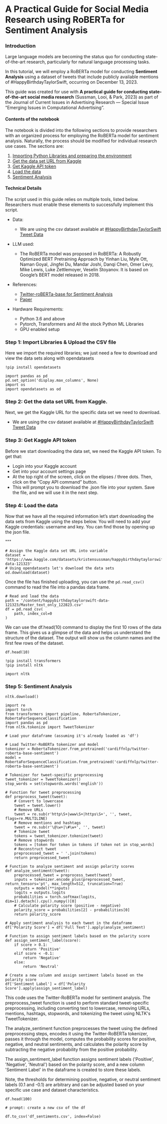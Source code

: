 # A Practical Guide for Social Media Research using RoBERTa for Sentiment Analysis

### Introduction

Large language models are becoming the status quo for conducting state-of-the-art research, particularly for natural language processing tasks.

In this tutorial, we will employ a RoBERTa model for conducting **Sentiment Analysis** using a dataset of tweets that include publicly available mentions of #HappyBirthdayTaylorSwift, occurring on December 13, 2023.

This guide was created for use with **A practical guide for conducting state-of-the-art social media research** (Sussman, Looi, & Park, 2023) as part of the Journal of Current Issues in Advertising Research — Special Issue “Emerging Issues in Computational Advertising”.

#### Contents of the notebook

The notebook is divided into the following sections to provide researchers with an organized process for employing the RoBERTa model for sentiment analysis. Naturally, the process should be modified for individual research use cases. The sections are:

1. [Importing Python Libraries and preparing the environment](#section01)
2. [Get the data set URL from Kaggle](#section02)
3. [Get Kaggle API token](#section03)
4. [Load the data](#section04)
5. [Sentiment Analysis](#section05)

#### Technical Details

The script used in this guide relies on multiple tools, listed below. Researchers must enable these elements to successfully implement this script.

 - Data:
	 - We are using the csv dataset available at [#HappyBirthdayTaylorSwift Tweet Data](https://kaggle.com/datasets/1d11f844a930184c6b7d2b004c70810797017d7d5c1a72d135a854b90439237d)

 - LLM used:
	 - The RoBERTa model was proposed in RoBERTa: A Robustly Optimized BERT Pretraining Approach by Yinhan Liu, Myle Ott, Naman Goyal, Jingfei Du, Mandar Joshi, Danqi Chen, Omer Levy, Mike Lewis, Luke Zettlemoyer, Veselin Stoyanov. It is based on Google’s BERT model released in 2018.

- References:
    - [Twitter-roBERTa-base for Sentiment Analysis](https://huggingface.co/cardiffnlp/twitter-roberta-base-sentiment)
    - [Paper](https://arxiv.org/pdf/2010.12421.pdf)

- Hardware Requirements:
	 - Python 3.6 and above
	 - Pytorch, Transformers and All the stock Python ML Libraries
	 - GPU enabled setup

 ### Step 1: Import Libraries & Upload the CSV file

Here we import the required libraries; we just need a few to download and view the data sets along with opendatasets

```
!pip install opendatasets

import pandas as pd
pd.set_option('display.max_columns', None)
import os
import opendatasets as od
```

### Step 2: Get the data set URL from Kaggle.

Next, we get the Kaggle URL for the specific data set we need to download.

- We are using the csv dataset available at [#HappyBirthdayTaylorSwift Tweet Data](https://kaggle.com/datasets/1d11f844a930184c6b7d2b004c70810797017d7d5c1a72d135a854b90439237d)


### Step 3: Get Kaggle API token

Before we start downloading the data set, we need the Kaggle API token. To get that:
- Login into your Kaggle account
- Get into your account settings page
- At the top right of the screen, click on the elipses / three dots. Then, click on the “Copy API command” button.
- This will prompt you to download the .json file into your system. Save the file, and we will use it in the next step.


### Step 4: Load the data

Now that we have all the required information let’s start downloading the data sets from Kaggle using the steps below. You will need to add your Kaggle credentials: username and key. You can find those by opening up the json file.

"""
```
# Assign the Kaggle data set URL into variable
dataset = 'https://www.kaggle.com/datasets/kristensussman/happybirthdaytaylorswift-data-121323'
# Using opendatasets let's download the data sets
od.download(dataset)
```
Once the file has finished uploading, you can use the `pd.read_csv()` command to read the file into a pandas data frame.

```
# Read and load the data
path = '/content/happybirthdaytaylorswift-data-121323/Master_text_only_122823.csv'
df = pd.read_csv(
    path, index_col=0
)
```

We can use the df.head(10) command to display the first 10 rows of the data frame. This gives us a glimpse of the data and helps us understand the structure of the dataset. The output will show us the column names and the first few rows of the dataset.
```
df.head(10)
```
```
!pip install transformers
!pip install nltk
```
```
import nltk
```

### Step 5: Sentiment Analysis

```
nltk.download()
```
```
import re
import torch
from transformers import pipeline, RobertaTokenizer, RobertaForSequenceClassification
import pandas as pd
from nltk.tokenize import TweetTokenizer

# Load your dataframe (assuming it's already loaded as 'df')

# Load Twitter-RoBERTa tokenizer and model
tokenizer = RobertaTokenizer.from_pretrained('cardiffnlp/twitter-roberta-base-sentiment')
model = RobertaForSequenceClassification.from_pretrained('cardiffnlp/twitter-roberta-base-sentiment')

# Tokenizer for tweet-specific preprocessing
tweet_tokenizer = TweetTokenizer()
stop_words = set(stopwords.words('english'))

# Function for tweet preprocessing
def preprocess_tweet(tweet):
    # Convert to lowercase
    tweet = tweet.lower()
    # Remove URLs
    tweet = re.sub(r'http\S+|www\S+|https\S+', '', tweet, flags=re.MULTILINE)
    # Remove mentions and hashtags
    tweet = re.sub(r'\@\w+|\#\w+', '', tweet)
    # Tokenize tweet
    tokens = tweet_tokenizer.tokenize(tweet)
    # Remove stopwords
    tokens = [token for token in tokens if token not in stop_words]
    # Reconstruct tweet
    preprocessed_tweet = ' '.join(tokens)
    return preprocessed_tweet

# Function to analyze sentiment and assign polarity scores
def analyze_sentiment(tweet):
    preprocessed_tweet = preprocess_tweet(tweet)
    inputs = tokenizer.encode_plus(preprocessed_tweet, return_tensors='pt', max_length=512, truncation=True)
    outputs = model(**inputs)
    logits = outputs.logits
    probabilities = torch.softmax(logits, dim=1).detach().cpu().numpy()[0]
    # Calculate polarity score (positive - negative)
    polarity_score = probabilities[2] - probabilities[0]
    return polarity_score

# Apply sentiment analysis to each tweet in the dataframe
df['Polarity Score'] = df['Full Text'].apply(analyze_sentiment)

# Function to assign sentiment labels based on the polarity score
def assign_sentiment_label(score):
    if score > 0.1:
        return 'Positive'
    elif score < -0.1:
        return 'Negative'
    else:
        return 'Neutral'

# Create a new column and assign sentiment labels based on the polarity score
df['Sentiment Label'] = df['Polarity Score'].apply(assign_sentiment_label)
```
This code uses the Twitter-RoBERTa model for sentiment analysis. The preprocess_tweet function is used to perform standard tweet-specific preprocessing, including converting text to lowercase, removing URLs, mentions, hashtags, stopwords, and tokenizing the tweet using NLTK's TweetTokenizer.

The analyze_sentiment function preprocesses the tweet using the defined preprocessing steps, encodes it using the Twitter-RoBERTa tokenizer, passes it through the model, computes the probability scores for positive, negative, and neutral sentiments, and calculates the polarity score by subtracting the negative probability from the positive probability.

The assign_sentiment_label function assigns sentiment labels ('Positive', 'Negative', 'Neutral') based on the polarity score, and a new column 'Sentiment Label' in the dataframe is created to store these labels.

Note, the thresholds for determining positive, negative, or neutral sentiment labels (0.1 and -0.1) are arbitrary and can be adjusted based on your specific use case and dataset characteristics.
```
df.head(100)
```
```
# prompt: create a new csv of the df

df.to_csv('df_sentiments.csv', index=False)
```
